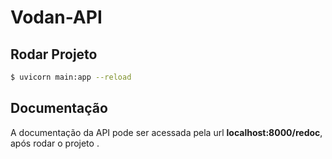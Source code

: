 # Vodan-API

## Rodar Projeto
``` sh
$ uvicorn main:app --reload   
```

## Documentação
A documentação da API pode ser acessada pela url **localhost:8000/redoc**, após rodar o projeto .
